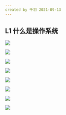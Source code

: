 ```yaml
---
created by 千羽 2021-09-13
---
```




## L1 什么是操作系统

![](https://gitee.com/nateshao/images/raw/master/img/20210913153406.png)

![](https://gitee.com/nateshao/images/raw/master/img/20210913153410.png)

![](https://gitee.com/nateshao/images/raw/master/img/20210913153413.png)

![](https://gitee.com/nateshao/images/raw/master/img/20210913153415.png)

![](https://gitee.com/nateshao/images/raw/master/img/20210913153423.png)

![](https://gitee.com/nateshao/images/raw/master/img/20210913153426.png)

![](https://gitee.com/nateshao/images/raw/master/img/20210913153428.png)

![](https://gitee.com/nateshao/images/raw/master/img/20210913153430.png)

